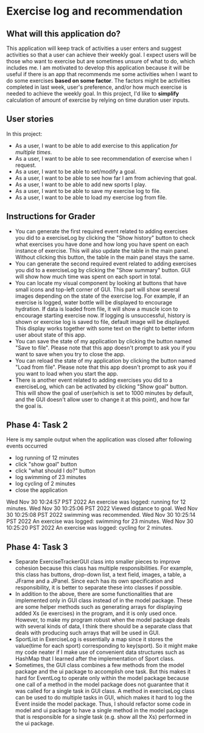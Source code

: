 # Exercise log and recommendation

## What will this application do?

This application will keep track of activities a user enters and suggest activities so that a user can achieve their weekly goal. I expect users will be those who want to exercise but are sometimes unsure of what to do, which includes me. I am motivated to develop this application because it will be useful if there is an app that recommends me some activities when I want to do some exercises  **based on some factor**. The factors might be activities completed in last week, user's preference, and/or how much exercise is needed to achieve the weekly goal. In this project, I'd like to **simplify** calculation of amount of exercise by relying on time duration user inputs. 

## User stories

In this project:

- As a user, I want to be able to add exercise to this application *for multiple times*.
- As a user, I want to be able to see recommendation of exercise when I request.
- As a user, I want to be able to set/modify a goal.
- As a user, I want to be able to see how far I am from achieving that goal. 
- As a user, I want to be able to add new sports I play.
- As a user, I want to be able to save my exercise log to file.
- As a user, I want to be able to load my exercise log from file.


## Instructions for Grader

- You can generate the first required event related to adding exercises you did to a exerciseLog by clicking the "Show history" button to check what exercises you have done and how long you have spent on each instance of exercise. This will also update the table in the main panel. Without clicking this button, the table in the main panel stays the same.
- You can generate the second required event related to adding exercises you did to a exerciseLog by clicking the "Show summary" button. GUI will show how much time was spent on each sport in total.
- You can locate my visual component by looking at buttons that have small icons and top-left corner of GUI. This part will show several images depending on the state of the exercise log. For example, if an exercise is logged, water bottle will be displayed to encourage hydration. If data is loaded from file, it will show a muscle icon to encourage starting exercise now. If logging is unsuccessful, history is shown or exercise log is saved to file, default image will be displayed. This display works together with some text on the right to better inform user about state of this app.  
- You can save the state of my application by clicking the button named "Save to file". Please note that this app doesn't prompt to ask you if you want to save when you try to close the app.
- You can reload the state of my application by clicking the button named "Load from file". Please note that this app doesn't prompt to ask you if you want to load when you start the app.
- There is another event related to adding exercises you did to a exerciseLog, which can be activated by clicking "Show goal" button. This will show the goal of user(which is set to 1000 minutes by default, and the GUI doesn't allow user to change it at this point), and how far the goal is.

## Phase 4: Task 2

Here is my sample output when the application was closed after following events occurred

- log running of 12 minutes
- click "show goal" button
- click "what should I do?" button
- log swimming of 23 minutes
- log cycling of 2 minutes
- close the application

Wed Nov 30 10:24:57 PST 2022
An exercise was logged: running for 12 minutes.
Wed Nov 30 10:25:06 PST 2022
Viewed distance to goal.
Wed Nov 30 10:25:08 PST 2022
swimming was recommended.
Wed Nov 30 10:25:14 PST 2022
An exercise was logged: swimming for 23 minutes.
Wed Nov 30 10:25:20 PST 2022
An exercise was logged: cycling for 2 minutes.

## Phase 4: Task 3

- Separate ExerciseTrackerGUI class into smaller pieces to improve cohesion because this class has multiple responsibilities. For example, this class has buttons, drop-down list, a text field, images, a table, a JFrame and a JPanel. Since each has its own specification and responsibility, it is better to separate these into classes if possible.
- In addition to the above, there are some functionalities that are implemented only in GUI class instead of in the model package. These are some helper methods such as generating arrays for displaying added Xs (ie exercises) in the program, and it is only used once. However, to make my program robust when the model package deals with several kinds of data, I think there should be a separate class that deals with producing such arrays that will be used in GUI.
- SportList in ExerciseLog is essentially a map since it stores the value(time for each sport) corresponding to key(sport). So it might make my code neater if I make use of convenient data structures such as HashMap that I learned after the implementation of Sport class.
- Sometimes, the GUI class combines a few methods from the model package and the ui package to accomplish one task. But this makes it hard for EventLog to operate only within the model package because one call of a method in the model package does not guarantee that it was called for a single task in GUI class. A method in exerciseLog class can be used to do multiple tasks in GUI, which makes it hard to log the Event inside the model package. Thus, I should refactor some code in model and ui package to have a single method in the model package that is responsible for a single task (e.g. show all the Xs) performed in the ui package.

